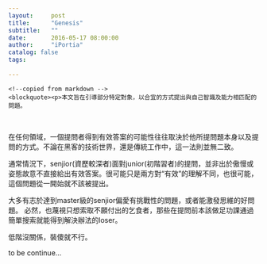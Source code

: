 ```yaml
---
layout:     post
title:      "Genesis"
subtitle:   ""
date:       2016-05-17 08:00:00
author:     "iPortia"
catalog: false
tags:
    
---
```






<!-- Chinese Version -->
<div class="zh post-container">

    <!--copied from markdown -->
    <blockquote><p>本文旨在引導部分特定對象，以合宜的方式提出與自己智識及能力相匹配的問題。
 <br>
    </p></blockquote>
</div>


在任何領域，一個提問者得到有效答案的可能性往往取決於他所提問題本身以及提問的方式。不論在黑客的技術世界，還是傳統工作中，這一法則並無二致。

通常情況下，senjior(資歷較深者)面對junior(初階習者)的提問，並非出於傲慢或姿態故意不直接給出有效答案。很可能只是兩方對“有效”的理解不同，也很可能，這個問題從一開始就不該被提出。

大多有志於達到master級的senjior偏愛有挑戰性的問題，或者能激發思維的好問題。 必然，也蔑視只想索取不願付出的乞食者，那些在提問前本該做足功課通過簡單搜索就能得到解決辦法的loser。

低階沒關係，裝傻就不行。



to be continue...



